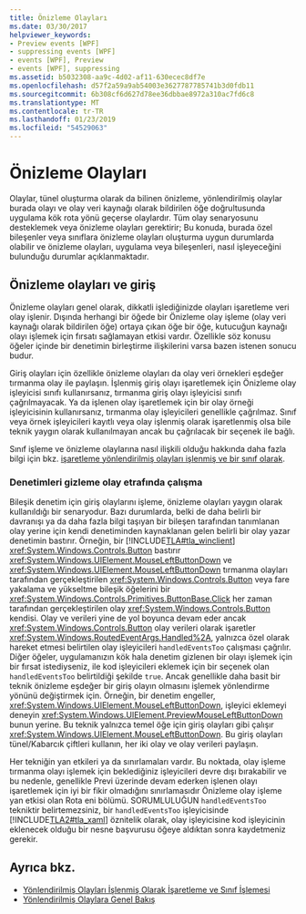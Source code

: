 ```yaml
---
title: Önizleme Olayları
ms.date: 03/30/2017
helpviewer_keywords:
- Preview events [WPF]
- suppressing events [WPF]
- events [WPF], Preview
- events [WPF], suppressing
ms.assetid: b5032308-aa9c-4d02-af11-630ecec8df7e
ms.openlocfilehash: d57f2a59a9ab54003e3627787785741b3d0fdb11
ms.sourcegitcommit: 6b308cf6d627d78ee36dbbae8972a310ac7fd6c8
ms.translationtype: MT
ms.contentlocale: tr-TR
ms.lasthandoff: 01/23/2019
ms.locfileid: "54529063"
---
```

# <a name="preview-events"></a>Önizleme Olayları
Olaylar, tünel oluşturma olarak da bilinen önizleme, yönlendirilmiş olaylar burada olayı ve olay veri kaynağı olarak bildirilen öğe doğrultusunda uygulama kök rota yönü geçerse olaylardır. Tüm olay senaryosunu desteklemek veya önizleme olayları gerektirir; Bu konuda, burada özel bileşenler veya sınıflara önizleme olayları oluşturma uygun durumlarda olabilir ve önizleme olayları, uygulama veya bileşenleri, nasıl işleyeceğini bulunduğu durumlar açıklanmaktadır.  
  
## <a name="preview-events-and-input"></a>Önizleme olayları ve giriş  
 Önizleme olayları genel olarak, dikkatli işlediğinizde olayları işaretleme veri olay işlenir. Dışında herhangi bir öğede bir Önizleme olay işleme (olay veri kaynağı olarak bildirilen öğe) ortaya çıkan öğe bir öğe, kutucuğun kaynağı olayı işlemek için fırsatı sağlamayan etkisi vardır. Özellikle söz konusu öğeler içinde bir denetimin birleştirme ilişkilerini varsa bazen istenen sonucu budur.  
  
 Giriş olayları için özellikle önizleme olayları da olay veri örnekleri eşdeğer tırmanma olay ile paylaşın. İşlenmiş giriş olayı işaretlemek için Önizleme olay işleyicisi sınıfı kullanırsanız, tırmanma giriş olayı işleyicisi sınıfı çağrılmayacak. Ya da işlenen olay işaretlemek için bir olay örneği işleyicisinin kullanırsanız, tırmanma olay işleyicileri genellikle çağrılmaz. Sınıf veya örnek işleyicileri kayıtlı veya olay işlenmiş olarak işaretlenmiş olsa bile teknik yaygın olarak kullanılmayan ancak bu çağrılacak bir seçenek ile bağlı.  
  
 Sınıf işleme ve önizleme olaylarına nasıl ilişkili olduğu hakkında daha fazla bilgi için bkz. [işaretleme yönlendirilmiş olayları işlenmiş ve bir sınıf olarak](../../../../docs/framework/wpf/advanced/marking-routed-events-as-handled-and-class-handling.md).  
  
### <a name="working-around-event-suppression-by-controls"></a>Denetimleri gizleme olay etrafında çalışma  
 Bileşik denetim için giriş olaylarını işleme, önizleme olayları yaygın olarak kullanıldığı bir senaryodur. Bazı durumlarda, belki de daha belirli bir davranışı ya da daha fazla bilgi taşıyan bir bileşen tarafından tanımlanan olay yerine için kendi denetiminden kaynaklanan gelen belirli bir olay yazar denetimin bastırır. Örneğin, bir [!INCLUDE[TLA#tla_winclient](../../../../includes/tlasharptla-winclient-md.md)] <xref:System.Windows.Controls.Button> bastırır <xref:System.Windows.UIElement.MouseLeftButtonDown> ve <xref:System.Windows.UIElement.MouseLeftButtonDown> tırmanma olayları tarafından gerçekleştirilen <xref:System.Windows.Controls.Button> veya fare yakalama ve yükseltme bileşik öğelerini bir <xref:System.Windows.Controls.Primitives.ButtonBase.Click> her zaman tarafından gerçekleştirilen olay <xref:System.Windows.Controls.Button> kendisi. Olay ve verileri yine de yol boyunca devam eder ancak <xref:System.Windows.Controls.Button> olay verileri olarak işaretler <xref:System.Windows.RoutedEventArgs.Handled%2A>, yalnızca özel olarak hareket etmesi belirtilen olay işleyicileri `handledEventsToo` çalışması çağrılır.  Diğer öğeler, uygulamanızın kök hala denetim gizlenen bir olayı işlemek için bir fırsat istediyseniz, ile kod işleyicileri eklemek için bir seçenek olan `handledEventsToo` belirtildiği şekilde `true`. Ancak genellikle daha basit bir teknik önizleme eşdeğer bir giriş olayın olmasını işlemek yönlendirme yönünü değiştirmek için. Örneğin, bir denetim engeller, <xref:System.Windows.UIElement.MouseLeftButtonDown>, işleyici eklemeyi deneyin <xref:System.Windows.UIElement.PreviewMouseLeftButtonDown> bunun yerine. Bu teknik yalnızca temel öğe için giriş olayları gibi çalışır <xref:System.Windows.UIElement.MouseLeftButtonDown>. Bu giriş olayları tünel/Kabarcık çiftleri kullanın, her iki olay ve olay verileri paylaşın.  
  
 Her tekniğin yan etkileri ya da sınırlamaları vardır. Bu noktada, olay işleme tırmanma olayı işlemek için beklediğiniz işleyicileri devre dışı bırakabilir ve bu nedenle, genellikle Previ üzerinde devam ederken işlenen olayı işaretlemek için iyi bir fikir olmadığını sınırlamasıdır Önizleme olay işleme yan etkisi olan Rota eni bölümü. SORUMLULUĞUN `handledEventsToo` tekniktir belirtemezsiniz, bir `handledEventsToo` işleyicisinde [!INCLUDE[TLA2#tla_xaml](../../../../includes/tla2sharptla-xaml-md.md)] öznitelik olarak, olay işleyicisine kod işleyicinin eklenecek olduğu bir nesne başvurusu öğeye aldıktan sonra kaydetmeniz gerekir.  
  
## <a name="see-also"></a>Ayrıca bkz.
- [Yönlendirilmiş Olayları İşlenmiş Olarak İşaretleme ve Sınıf İşlemesi](../../../../docs/framework/wpf/advanced/marking-routed-events-as-handled-and-class-handling.md)
- [Yönlendirilmiş Olaylara Genel Bakış](../../../../docs/framework/wpf/advanced/routed-events-overview.md)
